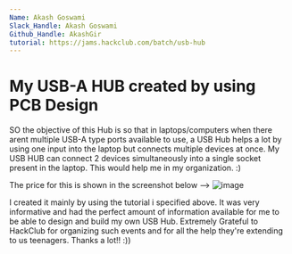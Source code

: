 ```yaml
---
Name: Akash Goswami
Slack_Handle: Akash Goswami
Github_Handle: AkashGir
tutorial: https://jams.hackclub.com/batch/usb-hub
---
```



# My USB-A HUB created by using PCB Design

SO the objective of this Hub is so that in laptops/computers when there arent multiple USB-A type ports available to use, a USB Hub helps a lot by using one input into the laptop
but connects multiple devices at once. My USB HUB can connect 2 devices simultaneously into a single socket present in the laptop. This would help me in my organization. :)



The price for this is shown in the screenshot below -->
![image](https://github.com/user-attachments/assets/24c67efb-5f84-42d9-beb8-a88777c57ad5)


I created it mainly  by using the tutorial i specified above. It was very informative and had the perfect amount of information available for me to be able to design and build my own USB Hub. Extremely Grateful to HackClub for organizing such events and for all the help they're extending to us teenagers. Thanks a lot!! :))




